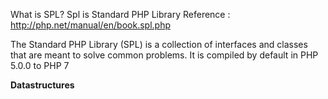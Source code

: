 
What is SPL? 
Spl is Standard PHP Library
Reference : http://php.net/manual/en/book.spl.php

The Standard PHP Library (SPL) is a collection of interfaces and classes that are meant to solve common problems. 
It is compiled by default in PHP 5.0.0 to PHP 7

<b>Datastructures</b>
